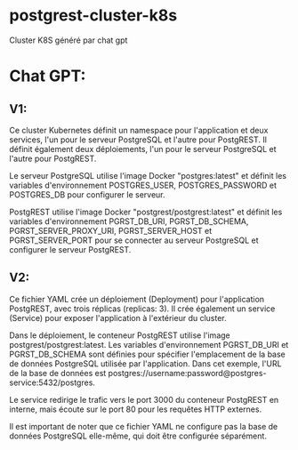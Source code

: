 # postgrest-cluster-k8s
Cluster K8S généré par chat gpt

# Chat GPT:

## V1:

Ce cluster Kubernetes définit un namespace pour l'application et deux services, l'un pour le serveur PostgreSQL et l'autre pour PostgREST. Il définit également deux déploiements, l'un pour le serveur PostgreSQL et l'autre pour PostgREST.

Le serveur PostgreSQL utilise l'image Docker "postgres:latest" et définit les variables d'environnement POSTGRES_USER, POSTGRES_PASSWORD et POSTGRES_DB pour configurer le serveur.

PostgREST utilise l'image Docker "postgrest/postgrest:latest" et définit les variables d'environnement PGRST_DB_URI, PGRST_DB_SCHEMA, PGRST_SERVER_PROXY_URI, PGRST_SERVER_HOST et PGRST_SERVER_PORT pour se connecter au serveur PostgreSQL et configurer le serveur PostgREST.

## V2:

Ce fichier YAML crée un déploiement (Deployment) pour l'application PostgREST, avec trois réplicas (replicas: 3). Il crée également un service (Service) pour exposer l'application à l'extérieur du cluster.

Dans le déploiement, le conteneur PostgREST utilise l'image postgrest/postgrest:latest. Les variables d'environnement PGRST_DB_URI et PGRST_DB_SCHEMA sont définies pour spécifier l'emplacement de la base de données PostgreSQL utilisée par l'application. Dans cet exemple, l'URL de la base de données est postgres://username:password@postgres-service:5432/postgres.

Le service redirige le trafic vers le port 3000 du conteneur PostgREST en interne, mais écoute sur le port 80 pour les requêtes HTTP externes.

Il est important de noter que ce fichier YAML ne configure pas la base de données PostgreSQL elle-même, qui doit être configurée séparément.
